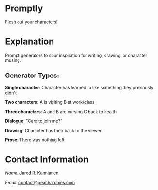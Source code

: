 # Promptly
Flesh out your characters!

# Explanation
Prompt generators to spur inspiration for writing, drawing, or character musing.

## Generator Types:
**Single character**:   Character has learned to like something they previously didn't


**Two characters**:   A is visiting B at work/class


**Three characters**:   A and B are nursing C back to health


**Dialogue**:   "Care to join me?"


**Drawing**:   Character has their back to the viewer


**Prose**:   There was nothing left





# Contact Information
_Name:_ [Jared R. Kannianen](https://www.peacharonies.com)


_Email:_ contact@peacharonies.com
